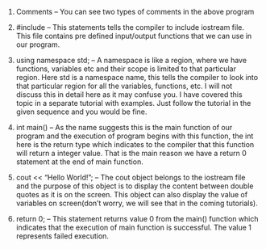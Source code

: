 1. Comments – You can see two types of comments in the above program

2. #include<iostream> – This statements tells the compiler to include iostream file. This file contains pre defined input/output functions that we can use in our program.

3. using namespace std; – A namespace is like a region, where we have functions, variables etc and their scope is limited to that particular region. Here std is a namespace name, this tells the compiler to look into that particular region for all the variables, functions, etc. I will not discuss this in detail here as it may confuse you. I have covered this topic in a separate tutorial with examples. Just follow the tutorial in the given sequence and you would be fine.

4. int main() – As the name suggests this is the main function of our program and the execution of program begins with this function, the int here is the return type which indicates to the compiler that this function will return a integer value. That is the main reason we have a return 0 statement at the end of main function.

5. cout << “Hello World!”; – The cout object belongs to the iostream file and the purpose of this object is to display the content between double quotes as it is on the screen. This object can also display the value of variables on screen(don’t worry, we will see that in the coming tutorials).

6. return 0; – This statement returns value 0 from the main() function which indicates that the execution of main function is successful. The value 1 represents failed execution.
